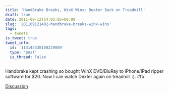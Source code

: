 ```yaml
---
title: 'HandBrake Breaks, WinX Wins: Dexter Back on Treadmill'
draft: true
date: 2011-09-12T14:02:05+00:00
slug: '201109121402-handbrake-breaks-winx-wins'
tags:
  - tweets
is_tweet: true
tweet_info:
  id: '113145338168229889'
  type: 'post'
  is_thread: False
---
```




Handbrake kept crashing so bought WinX DVD/BluRay to iPhone/IPad ripper software for $20. Now I can watch Dexter again on treadmill :). #fb

[Discussion](https://x.com/sytelus/status/113145338168229889)
